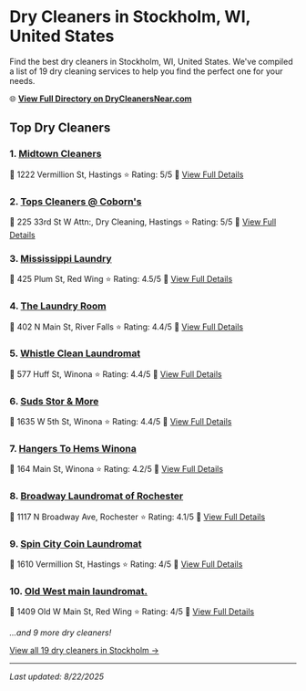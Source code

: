 # Dry Cleaners in Stockholm, WI, United States

Find the best dry cleaners in Stockholm, WI, United States. We've compiled a list of 19 dry cleaning services to help you find the perfect one for your needs.

🌐 **[View Full Directory on DryCleanersNear.com](https://drycleanersnear.com/city/US/WI/Stockholm)**

## Top Dry Cleaners

### 1. [Midtown Cleaners](https://drycleanersnear.com/dryCleaner/685e5245579174ba01d38597/midtown-cleaners)
📍 1222 Vermillion St, Hastings
⭐ Rating: 5/5
🔗 [View Full Details](https://drycleanersnear.com/dryCleaner/685e5245579174ba01d38597/midtown-cleaners)

### 2. [Tops Cleaners @ Coborn's](https://drycleanersnear.com/dryCleaner/685e5245579174ba01d3859b/tops-cleaners-coborn-s)
📍 225 33rd St W Attn:, Dry Cleaning, Hastings
⭐ Rating: 5/5
🔗 [View Full Details](https://drycleanersnear.com/dryCleaner/685e5245579174ba01d3859b/tops-cleaners-coborn-s)

### 3. [Mississippi Laundry](https://drycleanersnear.com/dryCleaner/685e5249579174ba01d385ca/mississippi-laundry)
📍 425 Plum St, Red Wing
⭐ Rating: 4.5/5
🔗 [View Full Details](https://drycleanersnear.com/dryCleaner/685e5249579174ba01d385ca/mississippi-laundry)

### 4. [The Laundry Room](https://drycleanersnear.com/dryCleaner/685e5246579174ba01d385a3/the-laundry-room)
📍 402 N Main St, River Falls
⭐ Rating: 4.4/5
🔗 [View Full Details](https://drycleanersnear.com/dryCleaner/685e5246579174ba01d385a3/the-laundry-room)

### 5. [Whistle Clean Laundromat](https://drycleanersnear.com/dryCleaner/685e5247579174ba01d385b6/whistle-clean-laundromat)
📍 577 Huff St, Winona
⭐ Rating: 4.4/5
🔗 [View Full Details](https://drycleanersnear.com/dryCleaner/685e5247579174ba01d385b6/whistle-clean-laundromat)

### 6. [Suds Stor & More](https://drycleanersnear.com/dryCleaner/685e5248579174ba01d385be/suds-stor-more)
📍 1635 W 5th St, Winona
⭐ Rating: 4.4/5
🔗 [View Full Details](https://drycleanersnear.com/dryCleaner/685e5248579174ba01d385be/suds-stor-more)

### 7. [Hangers To Hems Winona](https://drycleanersnear.com/dryCleaner/685e5246579174ba01d385a7/hangers-to-hems-winona)
📍 164 Main St, Winona
⭐ Rating: 4.2/5
🔗 [View Full Details](https://drycleanersnear.com/dryCleaner/685e5246579174ba01d385a7/hangers-to-hems-winona)

### 8. [Broadway Laundromat of Rochester](https://drycleanersnear.com/dryCleaner/685e5249579174ba01d385d2/broadway-laundromat-of-rochester)
📍 1117 N Broadway Ave, Rochester
⭐ Rating: 4.1/5
🔗 [View Full Details](https://drycleanersnear.com/dryCleaner/685e5249579174ba01d385d2/broadway-laundromat-of-rochester)

### 9. [Spin City Coin Laundromat](https://drycleanersnear.com/dryCleaner/685e5247579174ba01d385b2/spin-city-coin-laundromat)
📍 1610 Vermillion St, Hastings
⭐ Rating: 4/5
🔗 [View Full Details](https://drycleanersnear.com/dryCleaner/685e5247579174ba01d385b2/spin-city-coin-laundromat)

### 10. [Old West main laundromat.](https://drycleanersnear.com/dryCleaner/685e524a579174ba01d385d6/old-west-main-laundromat)
📍 1409 Old W Main St, Red Wing
⭐ Rating: 4/5
🔗 [View Full Details](https://drycleanersnear.com/dryCleaner/685e524a579174ba01d385d6/old-west-main-laundromat)


*...and 9 more dry cleaners!*

[View all 19 dry cleaners in Stockholm →](https://drycleanersnear.com/city/US/WI/Stockholm)

---

*Last updated: 8/22/2025*
